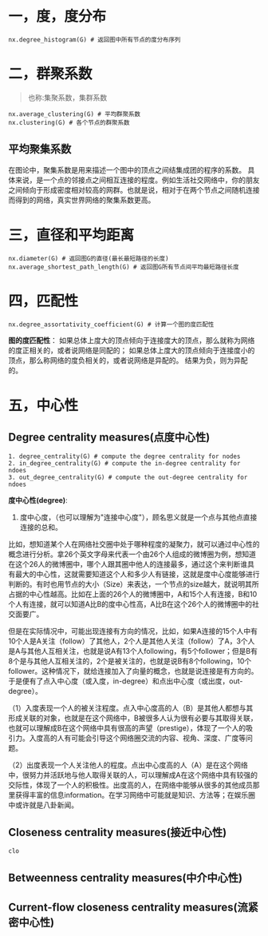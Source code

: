 # 一，度，度分布
```
nx.degree_histogram(G) # 返回图中所有节点的度分布序列
```

# 二，群聚系数
> 也称:集聚系数，集群系数
```
nx.average_clustering(G) # 平均群聚系数
nx.clustering(G) # 各个节点的群聚系数
```

## 平均聚集系数
在图论中，聚集系数是用来描述一个图中的顶点之间结集成团的程序的系数。
具体来说，是一个点的邻接点之间相互连接的程度。例如生活社交网络中，你的朋友之间倾向于形成密度相对较高的网群。也就是说，相对于在两个节点之间随机连接而得到的网络，真实世界网络的聚集系数更高。

# 三，直径和平均距离
```
nx.diameter(G) # 返回图G的直径(最长最短路径的长度)
nx.average_shortest_path_length(G) # 返回图G所有节点间平均最短路径长度
```

# 四，匹配性
```
nx.degree_assortativity_coefficient(G) # 计算一个图的度匹配性
```
**图的度匹配性**：
如果总体上度大的顶点倾向于连接度大的顶点，那么就称为网络的度正相关的，或者说网络是同配的；
如果总体上度大的顶点倾向于连接度小的顶点，那么称网络的度负相关的，或者说网络是异配的。
结果为负，则为异配的。

# 五，中心性
## Degree centrality measures(点度中心性)
```
1. degree_centrality(G) # compute the degree centrality for nodes
2. in_degree_centrality(G) # compute the in-degree centrality for ndoes
3. out_degree_centrality(G) # compute the out-degree centrality for ndoes
```
**度中心性(degree)**:
1. 度中心度，（也可以理解为"连接中心度"），顾名思义就是一个点与其他点直接连接的总和。

比如，想知道某个人在网络社交圈中处于哪种程度的凝聚力，就可以通过中心性的概念进行分析。拿26个英文字母来代表一个由26个人组成的微博圈为例，想知道在这个26人的微博圈中，哪个人跟其圈中他人的连接最多，通过这个来判断谁具有最大的中心性，这就需要知道这个人和多少人有链接，这就是度中心度能够进行判断的。有时也用节点的大小（Size）来表达，一个节点的size越大，就说明其所占据的中心性越高。比如在上面的26个人的微博圈中，A和15个人有连接，B和10个人有连接，就可以知道A比B的度中心性高，A比B在这个26个人的微博圈中的社交面要广。

但是在实际情况中，可能出现连接有方向的情况，比如，如果A连接的15个人中有10个人是A关注（follow）了其他人，2个人是其他人关注（follow）了A，3个人是A与其他人互相关注，也就是说A有13个人following，有5个follower；但是B有8个是与其他人互相关注的，2个是被关注的，也就是说B有8个following，10个follower。这种情况下，就给连接加入了向量的概念，也就是说连接是有方向的。于是便有了点入中心度（或入度，in-degree）和点出中心度（或出度，out-degree）。

（1）入度表现一个人的被关注程度。点入中心度高的人（B）是其他人都想与其形成关联的对象，也就是在这个网络中，B被很多人认为很有必要与其取得关联，也就可以理解成B在这个网络中具有很高的声望（prestige），体现了一个人的吸引力。入度高的人有可能会引导这个网络圈交流的内容、视角、深度、广度等问题。

（2）出度表现一个人关注他人的程度。点出中心度高的人（A）是在这个网络中，很努力并活跃地与他人取得关联的人，可以理解成A在这个网络中具有较强的交际性，体现了一个人的积极性。出度高的人，在网络中能够从很多的其他成员那里获得丰富的信息information。在学习网络中可能就是知识、方法等；在娱乐圈中或许就是八卦新闻。

## Closeness centrality measures(接近中心性)
```
clo
```
## Betweenness centrality measures(中介中心性)
## Current-flow closeness centrality measures(流紧密中心性)
